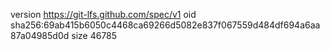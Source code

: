 version https://git-lfs.github.com/spec/v1
oid sha256:69ab415b6050c4468ca69266d5082e837f067559d484df694a6aa87a04985d0d
size 46785

